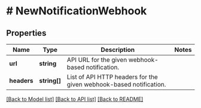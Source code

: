 # # NewNotificationWebhook

## Properties

Name | Type | Description | Notes
------------ | ------------- | ------------- | -------------
**url** | **string** | API URL for the given webhook-based notification. | 
**headers** | **string[]** | List of API HTTP headers for the given webhook-based notification. | 

[[Back to Model list]](../../README.md#documentation-for-models) [[Back to API list]](../../README.md#documentation-for-api-endpoints) [[Back to README]](../../README.md)



